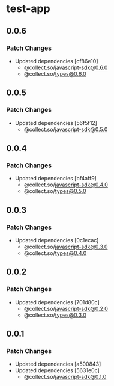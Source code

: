 # test-app

## 0.0.6

### Patch Changes

- Updated dependencies [cf86e10]
  - @collect.so/javascript-sdk@0.6.0
  - @collect.so/types@0.6.0

## 0.0.5

### Patch Changes

- Updated dependencies [56f5f12]
  - @collect.so/javascript-sdk@0.5.0

## 0.0.4

### Patch Changes

- Updated dependencies [bf4aff9]
  - @collect.so/javascript-sdk@0.4.0
  - @collect.so/types@0.5.0

## 0.0.3

### Patch Changes

- Updated dependencies [0c1ecac]
  - @collect.so/javascript-sdk@0.3.0
  - @collect.so/types@0.4.0

## 0.0.2

### Patch Changes

- Updated dependencies [701d80c]
  - @collect.so/javascript-sdk@0.2.0
  - @collect.so/types@0.3.0

## 0.0.1

### Patch Changes

- Updated dependencies [a500843]
- Updated dependencies [5631e0c]
  - @collect.so/javascript-sdk@0.1.0
